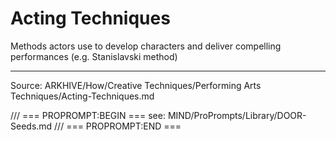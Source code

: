 # Acting Techniques

Methods actors use to develop characters and deliver compelling performances (e.g. Stanislavski method)

---
Source: ARKHIVE/How/Creative Techniques/Performing Arts Techniques/Acting-Techniques.md

/// === PROPROMPT:BEGIN ===
see: MIND/ProPrompts/Library/DOOR-Seeds.md
/// === PROPROMPT:END ===
